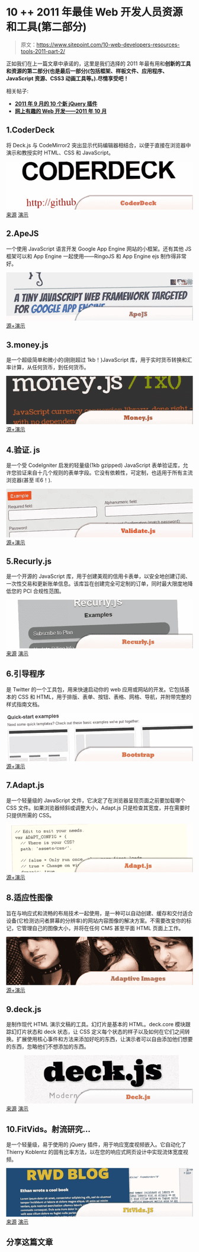 # 10 ++ 2011 年最佳 Web 开发人员资源和工具(第二部分)

> 原文：<https://www.sitepoint.com/10-web-developers-resources-tools-2011-part-2/>

正如我们在上一篇文章中承诺的，这里是我们选择的 2011 年最有用和**创新的工具和资源的第二部分(也是最后一部分)(包括框架、样板文件、应用程序、JavaScript 资源、CSS3 动画工具等。).尽情享受吧！**

相关帖子:

*   [**2011 年 9 月的 10 个新 jQuery 插件**](http://www.jquery4u.com/plugins/jquery-september-2011/)
*   [**网上有趣的 Web 开发——2011 年 10 月**](http://www.jquery4u.com/random/october-2011/)

## 1.CoderDeck

将 Deck.js 与 CodeMirror2 突出显示代码编辑器相结合，以便于直接在浏览器中演示和教授实时 HTML、CSS 和 JavaScript。

 [![CoderDeck](img/494f546c4c9bbe274cbc7f4f55478d58.png)](https://github.com/cykod/CoderDeck) 
[来源](https://github.com/cykod/CoderDeck)
[演示](http://cykod.github.com/CoderDeck/)

## 2.ApeJS

一个使用 JavaScript 语言开发 Google App Engine 网站的小框架。还有其他 JS 框架可以和 App Engine 一起使用——RingoJS 和 App Engine ejs 制作得非常好。

 [![ApeJS](img/176f8296435835c3043974e1fa751af2.png)](http://lmatteis.github.com/apejs/) 
[源+演示](http://lmatteis.github.com/apejs/)

## 3.money.js

是一个超级简单和微小的(刚刚超过 1kb！)JavaScript 库，用于实时货币转换和汇率计算，从任何货币，到任何货币。

 [![money.js](img/ed47ceb04fa2f7cf1c1615c3619c45c9.png)](http://josscrowcroft.github.com/money.js/) 
[源+演示](http://josscrowcroft.github.com/money.js/)

## 4.验证. js

是一个受 CodeIgniter 启发的轻量级(1kb gzipped) JavaScript 表单验证库，允许您验证来自十几个规则的表单字段。它没有依赖性，可定制，也适用于所有主流浏览器(甚至 IE6！).

 [![validate.js](img/352a449a16680a80767745696a830241.png)](http://rickharrison.github.com/validate.js/) 
[源+演示](http://rickharrison.github.com/validate.js/)

## 5.Recurly.js

是一个开源的 JavaScript 库，用于创建美观的信用卡表单，以安全地创建订阅、一次性交易和更新账单信息。该库旨在创建完全可定制的订单，同时最大限度地降低您的 PCI 合规性范围。

 [![Recurly.js](img/983af9681c27c2dc11d4cb149e927e2e.png)](http://js.recurly.com/) 
[来源](http://js.recurly.com/)
[演示](https://js.recurly.com/examples/)

## 6.引导程序

是 Twitter 的一个工具包，用来快速启动你的 web 应用或网站的开发。它包括基本的 CSS 和 HTML，用于排版、表单、按钮、表格、网格、导航，并附带完整的样式指南文档。

 [![Bootstrap](img/51335e96e2f35f8d6b6ebf4fb5c01bb2.png)](http://twitter.github.com/bootstrap/) 
[源+演示](http://twitter.github.com/bootstrap/)

## 7.Adapt.js

是一个轻量级的 JavaScript 文件，它决定了在浏览器呈现页面之前要加载哪个 CSS 文件。如果浏览器倾斜或调整大小，Adapt.js 只是检查其宽度，并在需要时只提供所需的 CSS。

 [![Adapt.js](img/68c7d905f4499840272145d658845a79.png)](http://adapt.960.gs/) 
[源+演示](http://adapt.960.gs/)

## 8.适应性图像

旨在与响应式和流畅的布局技术一起使用，是一种可以自动创建、缓存和交付适合设备(它检测访问者屏幕的分辨率)的网站内容图像的解决方案。不需要改变你的标记，它管理自己的图像大小，并将在任何 CMS 甚至平面 HTML 页面上工作。

 [![Adaptive Images](img/e1abdd23130d90680d7f14ce4e9d5731.png)](http://adaptive-images.com/) 
[源+演示](http://adaptive-images.com/)

## 9.deck.js

是制作现代 HTML 演示文稿的工具。幻灯片是基本的 HTML。deck.core 模块跟踪幻灯片状态和 deck 状态，让 CSS 定义每个状态的样子以及如何在它们之间转换。扩展使用核心事件和方法来添加好吃的东西，让演示者可以自由添加他们想要的东西，忽略他们不想添加的东西。

 [![deck.js](img/9f1cc5fbc9b277d929ef12a46ba08967.png)](http://imakewebthings.github.com/deck.js/docs/) 
[来源](http://imakewebthings.github.com/deck.js/docs/)
[演示](http://imakewebthings.github.com/deck.js/)

## 10.FitVids。射流研究…

是一个轻量级，易于使用的 jQuery 插件，用于响应宽度视频嵌入。它自动化了 Thierry Koblentz 的固有比率方法，以在您的响应式网页设计中实现流体宽度视频。

 [![FitVids.JS](img/92f1d3fc163bdc016f8981ee8501d899.png)](https://github.com/davatron5000/FitVids.js) 
[来源](https://github.com/davatron5000/FitVids.js)
[演示](http://fitvidsjs.com/)

## 分享这篇文章